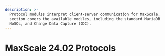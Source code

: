 ```yaml
---
description: >-
  Protocol modules interpret client-server communication for MaxScale. This
  section covers the available modules, including the standard MariaDB protocol,
  NoSQL, and Change Data Capture (CDC).
---
```


# MaxScale 24.02 Protocols

